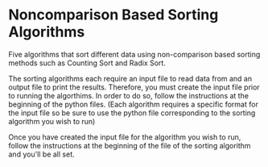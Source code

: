 # Noncomparison Based Sorting Algorithms
Five algorithms that sort different data using non-comparison based sorting methods such as Counting Sort and Radix Sort.

The sorting algorithms each require an input file to read data from and an output file to print the results. Therefore, you must create the input file prior to running the algorthims. In order to do so, follow the instructions at the beginning of the python files. (Each algorithm requires a specific format for the input file so be sure to use the python file corresponding to the sorting algorithm you wish to run)

Once you have created the input file for the algorithm you wish to run, follow the instructions at the beginning of the file of the sorting algorithm and you'll be all set.

